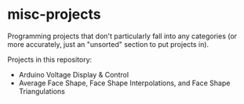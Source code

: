 # misc-projects
 Programming projects that don't particularly fall into any categories (or more accurately, just an "unsorted" section to put projects in).

Projects in this repository:
- Arduino Voltage Display & Control
- Average Face Shape, Face Shape Interpolations, and Face Shape Triangulations
